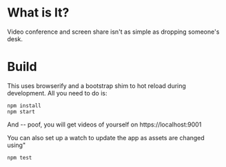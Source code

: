 # What is It?
Video conference and screen share isn't as simple as dropping someone's
desk.

# Build
This uses browserify and a bootstrap shim to hot reload during
development. All you need to do is:

```
npm install
npm start
```

And -- poof, you will get videos of yourself on https://localhost:9001


You can also set up a watch to update the app as assets are changed using"

```
npm test
```
